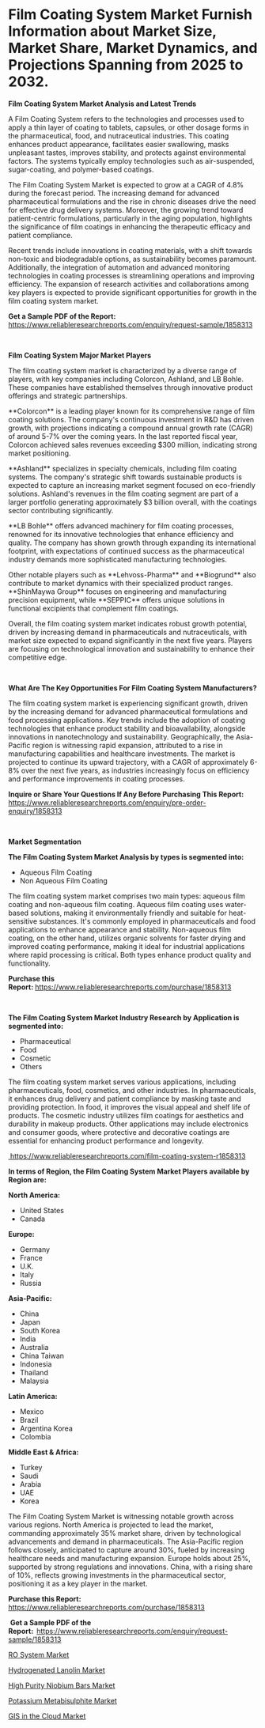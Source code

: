 <p><h1>Film Coating System Market Furnish Information about Market Size, Market Share, Market Dynamics, and Projections Spanning from 2025 to 2032.</h1></p><p><strong>Film Coating System Market Analysis and Latest Trends</strong></p>
<p><p>A Film Coating System refers to the technologies and processes used to apply a thin layer of coating to tablets, capsules, or other dosage forms in the pharmaceutical, food, and nutraceutical industries. This coating enhances product appearance, facilitates easier swallowing, masks unpleasant tastes, improves stability, and protects against environmental factors. The systems typically employ technologies such as air-suspended, sugar-coating, and polymer-based coatings.</p><p>The Film Coating System Market is expected to grow at a CAGR of 4.8% during the forecast period. The increasing demand for advanced pharmaceutical formulations and the rise in chronic diseases drive the need for effective drug delivery systems. Moreover, the growing trend toward patient-centric formulations, particularly in the aging population, highlights the significance of film coatings in enhancing the therapeutic efficacy and patient compliance.</p><p>Recent trends include innovations in coating materials, with a shift towards non-toxic and biodegradable options, as sustainability becomes paramount. Additionally, the integration of automation and advanced monitoring technologies in coating processes is streamlining operations and improving efficiency. The expansion of research activities and collaborations among key players is expected to provide significant opportunities for growth in the film coating system market.</p></p>
<p><strong>Get a Sample PDF of the Report:&nbsp;</strong> <a href="https://www.reliableresearchreports.com/enquiry/request-sample/1858313?utm_campaign=2104&utm_medium=2&utm_source=Github&utm_content=ia&utm_term=31012025&utm_id=film-coating-system">https://www.reliableresearchreports.com/enquiry/request-sample/1858313</a></p>
<p>&nbsp;</p>
<p><strong>Film Coating System Major Market Players</strong></p>
<p><p>The film coating system market is characterized by a diverse range of players, with key companies including Colorcon, Ashland, and LB Bohle. These companies have established themselves through innovative product offerings and strategic partnerships.</p><p>**Colorcon** is a leading player known for its comprehensive range of film coating solutions. The company's continuous investment in R&D has driven growth, with projections indicating a compound annual growth rate (CAGR) of around 5-7% over the coming years. In the last reported fiscal year, Colorcon achieved sales revenues exceeding $300 million, indicating strong market positioning.</p><p>**Ashland** specializes in specialty chemicals, including film coating systems. The company's strategic shift towards sustainable products is expected to capture an increasing market segment focused on eco-friendly solutions. Ashland's revenues in the film coating segment are part of a larger portfolio generating approximately $3 billion overall, with the coatings sector contributing significantly.</p><p>**LB Bohle** offers advanced machinery for film coating processes, renowned for its innovative technologies that enhance efficiency and quality. The company has shown growth through expanding its international footprint, with expectations of continued success as the pharmaceutical industry demands more sophisticated manufacturing technologies.</p><p>Other notable players such as **Lehvoss-Pharma** and **Biogrund** also contribute to market dynamics with their specialized product ranges. **ShinMaywa Group** focuses on engineering and manufacturing precision equipment, while **SEPPIC** offers unique solutions in functional excipients that complement film coatings.</p><p>Overall, the film coating system market indicates robust growth potential, driven by increasing demand in pharmaceuticals and nutraceuticals, with market size expected to expand significantly in the next five years. Players are focusing on technological innovation and sustainability to enhance their competitive edge.</p></p>
<p>&nbsp;</p>
<p><strong>What Are The Key Opportunities For Film Coating System Manufacturers?</strong></p>
<p><p>The film coating system market is experiencing significant growth, driven by the increasing demand for advanced pharmaceutical formulations and food processing applications. Key trends include the adoption of coating technologies that enhance product stability and bioavailability, alongside innovations in nanotechnology and sustainability. Geographically, the Asia-Pacific region is witnessing rapid expansion, attributed to a rise in manufacturing capabilities and healthcare investments. The market is projected to continue its upward trajectory, with a CAGR of approximately 6-8% over the next five years, as industries increasingly focus on efficiency and performance improvements in coating processes.</p></p>
<p><strong>Inquire or Share Your Questions If Any Before Purchasing This Report:</strong> <a href="https://www.reliableresearchreports.com/enquiry/pre-order-enquiry/1858313?utm_campaign=2104&utm_medium=2&utm_source=Github&utm_content=ia&utm_term=31012025&utm_id=film-coating-system">https://www.reliableresearchreports.com/enquiry/pre-order-enquiry/1858313</a></p>
<p>&nbsp;</p>
<p><strong>Market Segmentation</strong></p>
<p><strong>The Film Coating System Market Analysis by types is segmented into:</strong></p>
<p><ul><li>Aqueous Film Coating</li><li>Non Aqueous Film Coating</li></ul></p>
<p><p>The film coating system market comprises two main types: aqueous film coating and non-aqueous film coating. Aqueous film coating uses water-based solutions, making it environmentally friendly and suitable for heat-sensitive substances. It's commonly employed in pharmaceuticals and food applications to enhance appearance and stability. Non-aqueous film coating, on the other hand, utilizes organic solvents for faster drying and improved coating performance, making it ideal for industrial applications where rapid processing is critical. Both types enhance product quality and functionality.</p></p>
<p><strong>Purchase this Report:&nbsp;</strong><a href="https://www.reliableresearchreports.com/purchase/1858313?utm_campaign=2104&utm_medium=2&utm_source=Github&utm_content=ia&utm_term=31012025&utm_id=film-coating-system">https://www.reliableresearchreports.com/purchase/1858313</a></p>
<p>&nbsp;</p>
<p><strong>The Film Coating System Market Industry Research by Application is segmented into:</strong></p>
<p><ul><li>Pharmaceutical</li><li>Food</li><li>Cosmetic</li><li>Others</li></ul></p>
<p><p>The film coating system market serves various applications, including pharmaceuticals, food, cosmetics, and other industries. In pharmaceuticals, it enhances drug delivery and patient compliance by masking taste and providing protection. In food, it improves the visual appeal and shelf life of products. The cosmetic industry utilizes film coatings for aesthetics and durability in makeup products. Other applications may include electronics and consumer goods, where protective and decorative coatings are essential for enhancing product performance and longevity.</p></p>
<p><a href="https://www.reliableresearchreports.com/film-coating-system-r1858313?utm_campaign=2104&utm_medium=2&utm_source=Github&utm_content=ia&utm_term=31012025&utm_id=film-coating-system">&nbsp;https://www.reliableresearchreports.com/film-coating-system-r1858313</a></p>
<p><strong>In terms of Region, the Film Coating System Market Players available by Region are:</strong></p>
<p>
    <p> <strong> North America: </strong>
        <ul>
            <li>United States</li>
            <li>Canada</li>
        </ul>
        </p> 
    <p> <strong> Europe: </strong>
        <ul>
            <li>Germany</li>
            <li>France</li>
            <li>U.K.</li>
            <li>Italy</li>
            <li>Russia</li>
        </ul>
        </p> 
    <p> <strong> Asia-Pacific: </strong>
        <ul>
            <li>China</li>
            <li>Japan</li>
            <li>South Korea</li>
            <li>India</li>
            <li>Australia</li>
            <li>China Taiwan</li>
            <li>Indonesia</li>
            <li>Thailand</li>
            <li>Malaysia</li>
        </ul>
        </p> 
    <p> <strong> Latin America: </strong>
        <ul>
            <li>Mexico</li>
            <li>Brazil</li>
            <li>Argentina Korea</li>
            <li>Colombia</li>
        </ul>
        </p> 
    <p> <strong> Middle East & Africa: </strong>
        <ul>
            <li>Turkey</li>
            <li>Saudi</li>
            <li>Arabia</li>
            <li>UAE</li>
            <li>Korea</li>
        </ul>
    </p>
    </p>
<p><p>The Film Coating System Market is witnessing notable growth across various regions. North America is projected to lead the market, commanding approximately 35% market share, driven by technological advancements and demand in pharmaceuticals. The Asia-Pacific region follows closely, anticipated to capture around 30%, fueled by increasing healthcare needs and manufacturing expansion. Europe holds about 25%, supported by strong regulations and innovations. China, with a rising share of 10%, reflects growing investments in the pharmaceutical sector, positioning it as a key player in the market.</p></p>
<p><strong>Purchase this Report: </strong><a href="https://www.reliableresearchreports.com/purchase/1858313?utm_campaign=2104&utm_medium=2&utm_source=Github&utm_content=ia&utm_term=31012025&utm_id=film-coating-system">https://www.reliableresearchreports.com/purchase/1858313</a></p>
<p>&nbsp;<strong>Get a Sample PDF of the Report:&nbsp;&nbsp;</strong><a href="https://www.reliableresearchreports.com/enquiry/request-sample/1858313?utm_campaign=2104&utm_medium=2&utm_source=Github&utm_content=ia&utm_term=31012025&utm_id=film-coating-system">https://www.reliableresearchreports.com/enquiry/request-sample/1858313</a></p>
<p><strong></strong></p>
<p><p><a href="https://www.linkedin.com/pulse/ro-system-market-analysis-report-offers-forecast-trends-projected-z6ipc?utm_campaign=2104&utm_medium=2&utm_source=Github&utm_content=ia&utm_term=31012025&utm_id=film-coating-system">RO System Market</a></p><p><a href="https://www.linkedin.com/pulse/hydrogenated-lanolin-market-competitive-landscape-key-trends-sreyc?utm_campaign=2104&utm_medium=2&utm_source=Github&utm_content=ia&utm_term=31012025&utm_id=film-coating-system">Hydrogenated Lanolin Market</a></p><p><a href="https://www.linkedin.com/pulse/insightful-high-purity-niobium-bars-market-report-2025-2032-x2lfe?utm_campaign=2104&utm_medium=2&utm_source=Github&utm_content=ia&utm_term=31012025&utm_id=film-coating-system">High Purity Niobium Bars Market</a></p><p><a href="https://www.linkedin.com/pulse/report-offers-thorough-study-potassium-metabisulphite-market-zlzee?utm_campaign=2104&utm_medium=2&utm_source=Github&utm_content=ia&utm_term=31012025&utm_id=film-coating-system">Potassium Metabisulphite Market</a></p><p><a href="https://www.linkedin.com/pulse/unveiling-market-trends-global-gis-cloud-growth-regional-insights-zhune?utm_campaign=2104&utm_medium=2&utm_source=Github&utm_content=ia&utm_term=31012025&utm_id=film-coating-system">GIS in the Cloud Market</a></p></p>